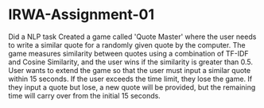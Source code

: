 # IRWA-Assignment-01
Did a NLP task
Created a game called 'Quote Master' where the user needs to write a similar quote for a randomly given quote by the computer. The game measures similarity between quotes using a combination of TF-IDF and Cosine Similarity, and the user wins if the similarity is greater than 0.5. User wants to extend the game so that the user must input a similar quote within 15 seconds. If the user exceeds the time limit, they lose the game. If they input a quote but lose, a new quote will be provided, but the remaining time will carry over from the initial 15 seconds.
